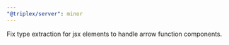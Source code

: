 ```yaml
---
"@triplex/server": minor
---
```


Fix type extraction for jsx elements to handle arrow function components.

